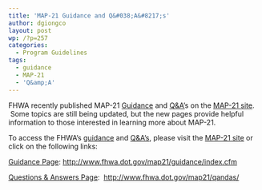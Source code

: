 ```yaml
---
title: 'MAP-21 Guidance and Q&#038;A&#8217;s'
author: dgiongco
layout: post
wp: /?p=257
categories:
  - Program Guidelines
tags:
  - guidance
  - MAP-21
  - 'Q&amp;A'
---
```

FHWA recently published MAP-21 <a href="http://www.fhwa.dot.gov/map21/guidance/index.cfm" target="_blank">Guidance</a> and <a href="http://www.fhwa.dot.gov/map21/qandas/" target="_blank">Q&A&#8217;</a>s on the <a title="MAP-21 Main Page" href="http://www.fhwa.dot.gov/map21/" target="_blank">MAP-21 site</a>.  Some topics are still being updated, but the new pages provide helpful information to those interested in learning more about MAP-21.<!--more-->

  
To access the FHWA&#8217;s <a href="http://www.fhwa.dot.gov/map21/guidance/index.cfm" target="_blank">guidance</a> and <a href="http://www.fhwa.dot.gov/map21/qandas/" target="_blank">Q&A&#8217;s</a>, please visit the <a href="http://www.fhwa.dot.gov/map21/" target="_blank">MAP-21 site</a> or click on the following links:

<a href="http://www.fhwa.dot.gov/map21/guidance/index.cfm" target="_blank">Guidance Page</a>: <http://www.fhwa.dot.gov/map21/guidance/index.cfm>

<a href="http://www.fhwa.dot.gov/map21/qandas/" target="_blank">Questions & Answers Page</a>:  <http://www.fhwa.dot.gov/map21/qandas/>